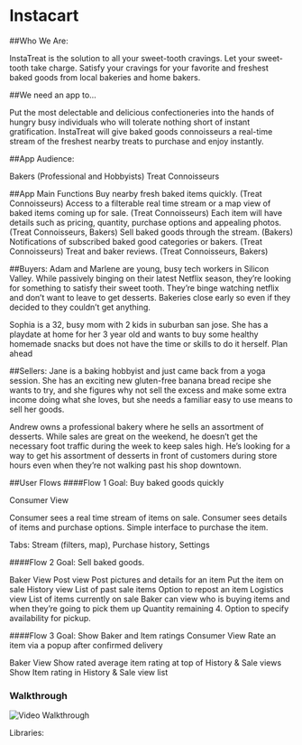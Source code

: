# Instacart

##Who We Are:

InstaTreat is the solution to all your sweet-tooth cravings. Let your sweet-tooth take charge. Satisfy your cravings for your favorite and freshest baked goods from local bakeries and home bakers.

##We need an app to…

Put the most delectable and delicious confectioneries into the hands of hungry busy individuals who will tolerate nothing short of instant gratification. InstaTreat will give baked goods connoisseurs a real-time stream of the freshest nearby treats to purchase and enjoy instantly.

##App Audience:

Bakers (Professional and Hobbyists)
Treat Connoisseurs

##App Main Functions
Buy nearby fresh baked items quickly. (Treat Connoisseurs)
Access to a filterable real time stream or a map view of baked items coming up for sale. (Treat Connoisseurs)
Each item will have details such as pricing, quantity, purchase options and appealing photos. (Treat Connoisseurs, Bakers)
Sell baked goods through the stream. (Bakers)
Notifications of subscribed baked good categories or bakers. (Treat Connoisseurs)
Treat and baker reviews. (Treat Connoisseurs, Bakers)


##Buyers:
Adam and Marlene are young, busy tech workers in Silicon Valley. While passively binging on their latest Netflix season, they’re looking for something to satisfy their sweet tooth. They’re binge watching netflix and don’t want to leave to get desserts. Bakeries close early so even if they decided to they couldn’t get anything.

Sophia is a 32, busy mom with 2 kids in suburban san jose. She has a playdate at home for her 3 year old and wants to buy some healthy homemade snacks but does not have the time or skills to do it herself.  Plan ahead 

##Sellers:
Jane is a baking hobbyist and just came back from a yoga session. She has an exciting new gluten-free banana bread recipe she wants to try, and she figures why not sell the excess and make some extra income doing what she loves, but she needs a familiar easy to use means to sell her goods. 

Andrew owns a professional bakery where he sells an assortment of desserts. While sales are great on the weekend, he doesn’t get the necessary foot traffic during the week to keep sales high. He’s looking for a way to get his assortment of desserts in front of customers during store hours even when they’re not walking past his shop downtown.

##User Flows
####Flow 1
Goal: Buy baked goods quickly

Consumer View

Consumer sees a real time stream of items on sale.
Consumer sees details of items and purchase options. 
Simple interface to purchase the item. 

Tabs: Stream (filters, map), Purchase history, Settings 

####Flow 2
Goal: Sell baked goods. 

Baker View
Post view
Post pictures and details for an item
Put the item on sale
History view
List of past sale items
Option to repost an item
Logistics view
List of items currently on sale
Baker can view who is buying items and when they’re going to pick them up
Quantity remaining 
4. Option to specify availability for pickup. 

####Flow 3
Goal: Show Baker and Item ratings
Consumer View
Rate an item via a popup after confirmed delivery

Baker View
Show rated average item rating at top of History & Sale views
Show Item rating in History & Sale view list


### Walkthrough

![Video Walkthrough](Instacart.gif)

Libraries:
